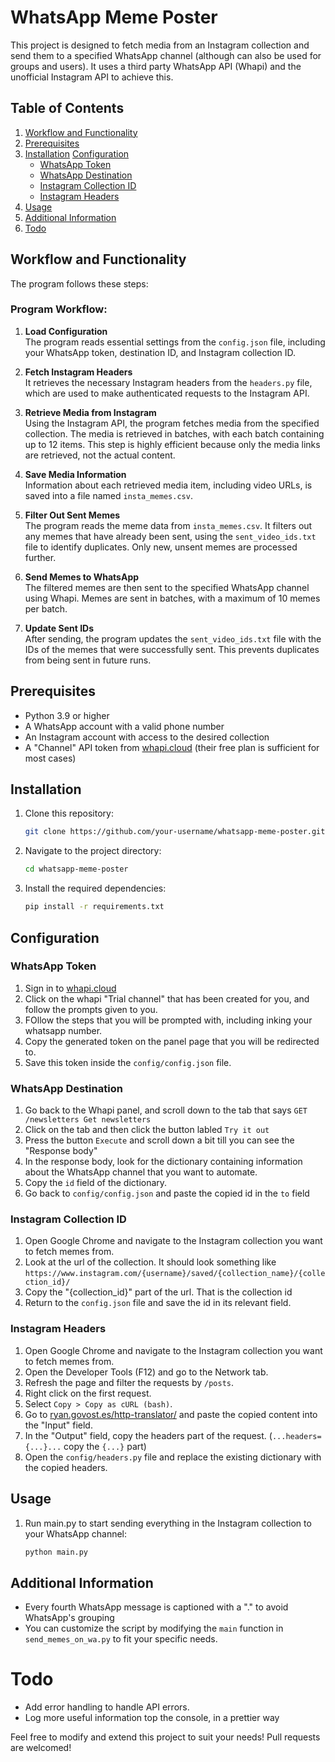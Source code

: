 # WhatsApp Meme Poster

This project is designed to fetch media from an Instagram collection and send them to a specified WhatsApp channel (although can also be used for groups and users). It uses a third party WhatsApp API (Whapi) and the unofficial Instagram API to achieve this.

## Table of Contents

1. [Workflow and Functionality](#workflow-and-functionality)
2. [Prerequisites](#prerequisites)
3. [Installation](#installation)
   [Configuration](#configuration)
    - [WhatsApp Token](#whatsapp-token)
    - [WhatsApp Destination](#whatsapp-destination)
    - [Instagram Collection ID](#instagram-collection-id)
    - [Instagram Headers](#instagram-headers)
4. [Usage](#usage)
5. [Additional Information](#additional-information)
5. [Todo](#todo)

## Workflow and Functionality

The program follows these steps:


### Program Workflow:

1. **Load Configuration**  
   The program reads essential settings from the `config.json` file, including your WhatsApp token, destination ID, and Instagram collection ID.

2. **Fetch Instagram Headers**  
   It retrieves the necessary Instagram headers from the `headers.py` file, which are used to make authenticated requests to the Instagram API.

3. **Retrieve Media from Instagram**  
   Using the Instagram API, the program fetches media from the specified collection. The media is retrieved in batches, with each batch containing up to 12 items. This step is highly efficient because only the media links are retrieved, not the actual content.

4. **Save Media Information**  
   Information about each retrieved media item, including video URLs, is saved into a file named `insta_memes.csv`.

5. **Filter Out Sent Memes**  
   The program reads the meme data from `insta_memes.csv`. It filters out any memes that have already been sent, using the `sent_video_ids.txt` file to identify duplicates. Only new, unsent memes are processed further.

6. **Send Memes to WhatsApp**  
   The filtered memes are then sent to the specified WhatsApp channel using Whapi. Memes are sent in batches, with a maximum of 10 memes per batch.

7. **Update Sent IDs**  
   After sending, the program updates the `sent_video_ids.txt` file with the IDs of the memes that were successfully sent. This prevents duplicates from being sent in future runs.



## Prerequisites
- Python 3.9 or higher
- A WhatsApp account with a valid phone number
- An Instagram account with access to the desired collection
- A "Channel" API token from [whapi.cloud](https://whapi.cloud/) (their free plan is sufficient for most cases)

## Installation
1. Clone this repository:
   ```bash
   git clone https://github.com/your-username/whatsapp-meme-poster.git
   ```

2. Navigate to the project directory:
   ```bash
   cd whatsapp-meme-poster
   ```

3. Install the required dependencies:
   ```bash
   pip install -r requirements.txt
   ```

## Configuration

### WhatsApp Token
1. Sign in to [whapi.cloud](https://whapi.cloud/) 
2. Click on the whapi "Trial channel" that has been created for you, and follow the prompts given to you.
3. FOllow the steps that you will be prompted with, including inking your whatsapp number.
4. Copy the generated token on the panel page that you will be redirected to.
5. Save this token inside the `config/config.json` file.

### WhatsApp Destination
1. Go back to the Whapi panel, and scroll down to the tab that says `GET /newsletters Get newsletters`
2. Click on the tab and then click the button labled `Try it out`
3. Press the button `Execute` and scroll down a bit till you can see the "Response body"
4. In the response body, look for the dictionary containing information about the WhatsApp channel that you want to automate.
5. Copy the `id` field of the dictionary.
6. Go back to `config/config.json` and paste the copied id in the `to` field

### Instagram Collection ID
1. Open Google Chrome and navigate to the Instagram collection you want to fetch memes from.
2. Look at the url of the collection. It should look something like `https://www.instagram.com/{username}/saved/{collection_name}/{collection_id}/`
3. Copy the "{collection_id}" part of the url. That is the collection id
4. Return to the `config.json` file and save the id in its relevant field.

### Instagram Headers
1. Open Google Chrome and navigate to the Instagram collection you want to fetch memes from.
2. Open the Developer Tools (F12) and go to the Network tab.
3. Refresh the page and filter the requests by `/posts`.
4. Right click on the first request.
5. Select `Copy > Copy as cURL (bash)`.
6. Go to [ryan.govost.es/http-translator/](https://ryan.govost.es/http-translator/) and paste the copied content into the "Input" field.
7. In the "Output" field, copy the headers part of the request. (`...headers={...}...` copy the `{...}` part)
8. Open the `config/headers.py` file and replace the existing dictionary with the copied headers.


## Usage
1. Run main.py to start sending everything in the Instagram collection to your WhatsApp channel:
   ```bash
   python main.py
   ```


## Additional Information
- Every fourth WhatsApp message is captioned with a "." to avoid WhatsApp's grouping
- You can customize the script by modifying the `main` function in `send_memes_on_wa.py` to fit your specific needs.

# Todo
- Add error handling to handle API errors.
- Log more useful information top the console, in a prettier way

Feel free to modify and extend this project to suit your needs! Pull requests are welcomed!